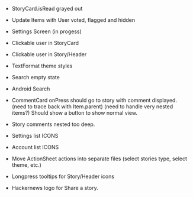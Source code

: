 
- StoryCard.isRead grayed out
- Update Items with User voted, flagged and hidden

- Settings Screen (in progess)
- Clickable user in StoryCard
- Clickable user in Story/Header
- TextFormat theme styles
- Search empty state
- Android Search

- CommentCard onPress should go to story with comment displayed.
  (need to trace back with Item.parent)
  (need to handle very nested items?)
  Should show a button to show normal view.

- Story comments nested too deep.

- Settings list ICONS
- Account list ICONS

- Move ActionSheet actions into separate files (select stories type, select theme, etc.)

- Longpress tooltips for Story/Header icons
- Hackernews logo for Share a story.
